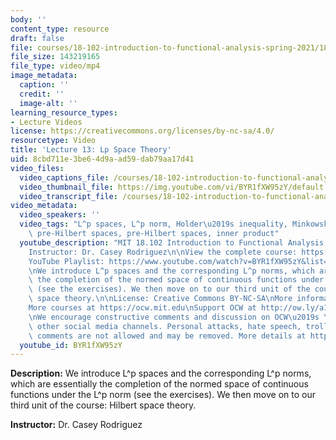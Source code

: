 ```yaml
---
body: ''
content_type: resource
draft: false
file: courses/18-102-introduction-to-functional-analysis-spring-2021/18102-sp21-lecture-13_360p_16_9.mp4
file_size: 143219165
file_type: video/mp4
image_metadata:
  caption: ''
  credit: ''
  image-alt: ''
learning_resource_types:
- Lecture Videos
license: https://creativecommons.org/licenses/by-nc-sa/4.0/
resourcetype: Video
title: 'Lecture 13: Lp Space Theory'
uid: 8cbd711e-3be6-4d9a-ad59-dab79aa17d41
video_files:
  video_captions_file: /courses/18-102-introduction-to-functional-analysis-spring-2021/1Hzbdb-O40Iqxf8EOinAVeCFqX4zsdBRy_transcript.webvtt
  video_thumbnail_file: https://img.youtube.com/vi/BYR1fXW95zY/default.jpg
  video_transcript_file: /courses/18-102-introduction-to-functional-analysis-spring-2021/1Hzbdb-O40Iqxf8EOinAVeCFqX4zsdBRy_transcript.pdf
video_metadata:
  video_speakers: ''
  video_tags: "L^p spaces, L^p norm, Holder\u2019s inequality, Minkowski inequality,\
    \ pre-Hilbert spaces, pre-Hilbert spaces, inner product"
  youtube_description: "MIT 18.102 Introduction to Functional Analysis, Spring 2021\n\
    Instructor: Dr. Casey Rodriguez\n\nView the complete course: https://ocw.mit.edu/courses/18-102-introduction-to-functional-analysis-spring-2021/\n\
    YouTube Playlist: https://www.youtube.com/watch?v=BYR1fXW95zY&list=PLUl4u3cNGP63micsJp_--fRAjZXPrQzW_&index=13\n\
    \nWe introduce L^p spaces and the corresponding L^p norms, which are essentially\
    \ the completion of the normed space of continuous functions under the L^p norm\
    \ (see the exercises). We then move on to our third unit of the course: Hilbert\
    \ space theory.\n\nLicense: Creative Commons BY-NC-SA\nMore information at https://ocw.mit.edu/terms\n\
    More courses at https://ocw.mit.edu\nSupport OCW at http://ow.ly/a1If50zVRlQ\n\
    \nWe encourage constructive comments and discussion on OCW\u2019s YouTube and\
    \ other social media channels. Personal attacks, hate speech, trolling, and inappropriate\
    \ comments are not allowed and may be removed. More details at https://ocw.mit.edu/comments."
  youtube_id: BYR1fXW95zY
---
```

**Description:** We introduce L^p spaces and the corresponding L^p norms, which are essentially the completion of the normed space of continuous functions under the L^p norm (see the exercises). We then move on to our third unit of the course: Hilbert space theory.

**Instructor:** Dr. Casey Rodriguez